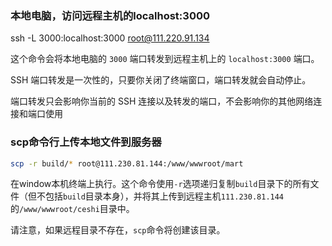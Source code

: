 ### 本地电脑，访问远程主机的localhost:3000

ssh -L 3000:localhost:3000 root@111.220.91.134

这个命令会将本地电脑的 `3000` 端口转发到远程主机上的 `localhost:3000` 端口。

SSH 端口转发是一次性的，只要你关闭了终端窗口，端口转发就会自动停止。

端口转发只会影响你当前的 SSH 连接以及转发的端口，不会影响你的其他网络连接和端口使用

### scp命令行上传本地文件到服务器

```bash
scp -r build/* root@111.230.81.144:/www/wwwroot/mart
```

在window本机终端上执行。这个命令使用`-r`选项递归复制`build`目录下的所有文件（但不包括`build`目录本身），并将其上传到远程主机`111.230.81.144`的`/www/wwwroot/ceshi`目录中。

请注意，如果远程目录不存在，`scp`命令将创建该目录。


